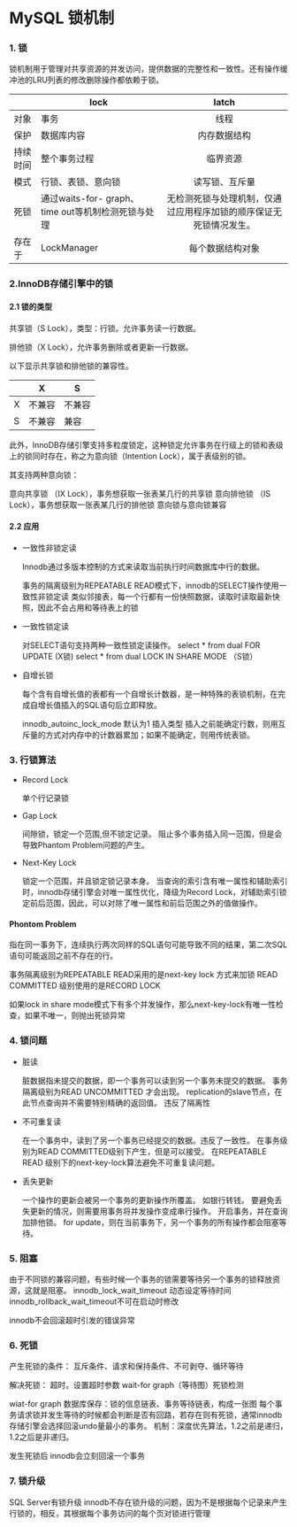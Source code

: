 # MySQL 锁机制

### 1. 锁

锁机制用于管理对共享资源的并发访问，提供数据的完整性和一致性。还有操作缓冲池的LRU列表的修改删除操作都依赖于锁。

|      | lock                                  |               latch               |
| ---- | ------------------------------------- | :-------------------------------: |
| 对象   | 事务                                    |                 线程                |
| 保护   | 数据库内容                                 |               内存数据结构              |
| 持续时间 | 整个事务过程                                |                临界资源               |
| 模式   | 行锁、表锁、意向锁                             |              读写锁、互斥量              |
| 死锁   | 通过waits-for- graph、time out等机制检测死锁与处理 | 无检测死锁与处理机制，仅通过应用程序加锁的顺序保证无死锁情况发生。 |
| 存在于  | LockManager                           |              每个数据结构对象             |

### 2.InnoDB存储引擎中的锁

#### 2.1 锁的类型

共享锁（S Lock），类型：行锁。允许事务读一行数据。

排他锁（X Lock），允许事务删除或者更新一行数据。

以下显示共享锁和排他锁的兼容性。

|   | X   | S   |
| - | --- | --- |
| X | 不兼容 | 不兼容 |
| S | 不兼容 | 兼容  |

此外，InnoDB存储引擎支持多粒度锁定，这种锁定允许事务在行级上的锁和表级上的锁同时存在，称之为意向锁（Intention Lock），属于表级别的锁。

其支持两种意向锁：

意向共享锁 （IX Lock），事务想获取一张表某几行的共享锁 意向排他锁 （IS Lock），事务想获取一张表某几行的排他锁 意向锁与意向锁兼容

#### 2.2 应用

*   一致性非锁定读

    Innodb通过多版本控制的方式来读取当前执行时间数据库中行的数据。

    事务的隔离级别为REPEATABLE READ模式下，innodb的SELECT操作使用一致性非锁定读 类似邻接表，每一个行都有一份快照数据，读取时读取最新快照，因此不会占用和等待表上的锁
*   一致性锁定读

    对SELECT语句支持两种一致性锁定读操作。 select \* from dual FOR UPDATE (X锁) select \* from dual LOCK IN SHARE MODE （S锁）
*   自增长锁

    每个含有自增长值的表都有一个自增长计数器，是一种特殊的表锁机制，在完成自增长值插入的SQL语句后立即释放。

    innodb\_autoinc\_lock\_mode 默认为1 插入类型 插入之前能确定行数，则用互斥量的方式对内存中的计数器累加；如果不能确定，则用传统表锁。

### 3. 行锁算法

*   Record Lock

    单个行记录锁
*   Gap Lock

    间隙锁，锁定一个范围,但不锁定记录。 阻止多个事务插入同一范围，但是会导致Phantom Problem问题的产生。
*   Next-Key Lock

    锁定一个范围，并且锁定锁记录本身。 当查询的索引含有唯一属性和辅助索引时，innodb存储引擎会对唯一属性优化，降级为Record Lock，对辅助索引锁定前后范围，因此，可以对除了唯一属性和前后范围之外的值做操作。

#### Phontom Problem

指在同一事务下，连续执行两次同样的SQL语句可能导致不同的结果，第二次SQL语句可能返回之前不存在的行。

事务隔离级别为REPEATABLE READ采用的是next-key lock 方式来加锁 READ COMMITTED 级别使用的是RECORD LOCK

如果lock in share mode模式下有多个并发操作，那么next-key-lock有唯一性检查，如果不唯一，则抛出死锁异常

### 4. 锁问题

*   脏读

    脏数据指未提交的数据，即一个事务可以读到另一个事务未提交的数据。 事务隔离级别为READ UNCOMMITTED 才会出现。 replication的slave节点，在此节点查询并不需要特别精确的返回值。 违反了隔离性
*   不可重复读

    在一个事务中，读到了另一个事务已经提交的数据。违反了一致性。 在事务级别为READ COMMITTED级别下产生，但是可以接受。 在REPEATABLE READ 级别下的next-key-lock算法避免不可重复读问题。
*   丢失更新

    一个操作的更新会被另一个事务的更新操作所覆盖。 如银行转钱。 要避免丢失更新的情况，则需要用事务将并发操作变成串行操作。 开启事务，并在查询加排他锁。 for update，则在当前事务下，另一个事务的所有操作都会阻塞等待。

### 5. 阻塞

由于不同锁的兼容问题，有些时候一个事务的锁需要等待另一个事务的锁释放资源，这就是阻塞。 innodb\_lock\_wait\_timeout 动态设定等待时间 innodb\_rollback\_wait\_timeout不可在启动时修改

innodb不会回滚超时引发的错误异常

### 6. 死锁

产生死锁的条件： 互斥条件、请求和保持条件、不可剥夺、循环等待

解决死锁： 超时。设置超时参数 wait-for graph（等待图）死锁检测

wiat-for graph 数据库保存：锁的信息链表、事务等待链表，构成一张图 每个事务请求锁并发生等待的时候都会判断是否有回路，若存在则有死锁，通常innodb存储引擎会选择回滚undo量最小的事务。 机制：深度优先算法，1.2之前是递归，1.2之后是非递归。

发生死锁后 innodb会立刻回滚一个事务

### 7. 锁升级

SQL Server有锁升级 innodb不存在锁升级的问题，因为不是根据每个记录来产生行锁的，相反，其根据每个事务访问的每个页对锁进行管理
